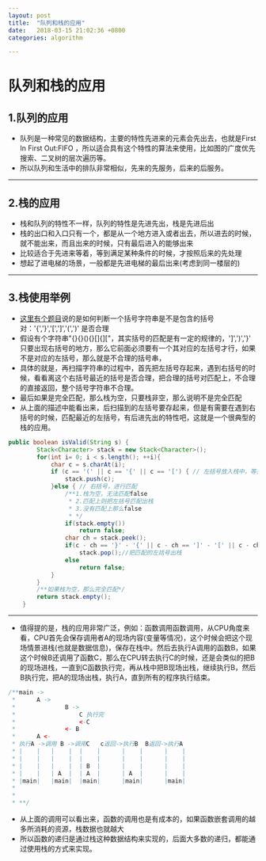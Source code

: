 ```yaml
---
layout: post
title:  "队列和栈的应用"
date:   2018-03-15 21:02:36 +0800
categories: algorithm

---
```


# 队列和栈的应用

## 1.队列的应用


- 队列是一种常见的数据结构，主要的特性先进来的元素会先出去，也就是First In First Out:FIFO ，所以适合具有这个特性的算法来使用，比如图的广度优先搜索、二叉树的层次遍历等。
- 所以队列和生活中的排队非常相似，先来的先服务，后来的后服务。

---

## 2.栈的应用

- 栈和队列的特性不一样，队列的特性是先进先出，栈是先进后出
- 栈的出口和入口只有一个，都是从一个地方进入或者出去，所以进去的时候，就不能出来，而且出来的时候，只有最后进入的能够出来
- 比较适合于先进来等着，等到满足某种条件的时候，才按照后来的先处理
- 想起了进电梯的场景，一般都是先进电梯的最后出来(考虑到同一楼层的)

---

## 3.栈使用举例

- [这里有个题目][1]说的是如何判断一个括号字符串是不是包含的括号对：'{','}','[',']','(',')' 是否合理
- 假设有个字符串"{}{}(){}[]{]["，其实括号的匹配是有一定的规律的，']',')','}' 只要出现右括号的地方，那么它前面必须要有一个其对应的左括号才行，如果不是对应的左括号，那么就是不合理的括号串，
- 具体的就是，再扫描字符串的过程中，首先把左括号存起来，遇到右括号的时候，看看离这个右括号最近的括号是否合理，把合理的括号对匹配上，不合理的直接返回，整个括号字符串不合理。
- 最后如果是完全匹配，那么栈为空，只要栈非空，那么说明不是完全匹配
- 从上面的描述中能看出来，后扫描到的左括号要存起来，但是有需要在遇到右括号的时候，匹配最近的左括号，有后进先出的特性吧，这就是一个很典型的栈的应用。

[1]:https://leetcode.com/problems/valid-parentheses/description/

```java
public boolean isValid(String s) {
        Stack<Character> stack = new Stack<Character>();
        for(int i= 0; i < s.length(); ++i){
        	char c = s.charAt(i);
            if (c == '(' || c == '{' || c == '[') { // 左括号放入栈中，等待匹配
                stack.push(c);
            }else { // 右括号，进行匹配 
            	/**1.栈为空，无法匹配false
            	 * 2.匹配上则把左括号匹配出栈
            	 * 3.没有匹配上那么false
            	 * */
                if(stack.empty()) 
                    return false;
                char ch = stack.peek();
                if(c - ch == '}' - '{' || c - ch == ']' - '[' || c - ch == ')' - '(')
                    stack.pop();//把匹配的左括号出栈
                else
                    return false;
            }
        }
        /**如果栈为空，那么完全匹配*/
        return stack.empty();
    }

```

---

- 值得提的是，栈的应用非常广泛，例如：函数调用函数调用，从CPU角度来看，CPU首先会保存调用者A的现场内容(变量等情况)，这个时候会把这个现场情景进栈(也就是数据信息)，保存在栈中。然后去执行A调用的函数B，如果这个时候B还调用了函数C，那么在CPU转去执行C的时候，还是会类似的把B的现场进栈，一直到C函数执行完，再从栈中把B现场出栈，继续执行B，然后B执行完，把A的现场出栈，执行A，直到所有的程序执行结束。

```java
/**main ->
 *      A -> 
 *      		B ->
 *      			C 执行完
 *      			<-C
 *      		<- B
 *      A <-  
 * 执行A ->调用 B ->调用C   c返回->执行B  B返回->执行A
 * |	|   |	 |  |	 |      |    |      |	 |
 * |	|   |	 |  |	 |      |    |      |	 |
 * |	|   |	 |  | B	 |      |    |      |	 |
 * |	|   | A  |  | A  |      | A  |      |    |
 * |main|   |main|  |main|      |main|      |main|
 * 
 * 
 * **/


```
- 从上面的调用可以看出来，函数的调用也是有成本的，如果函数嵌套调用的越多所消耗的资源，栈数据也就越大
- 所以函数的递归是通过栈这种数据结构来实现的，后面大多数的递归，都能通过使用栈的方式来实现。



